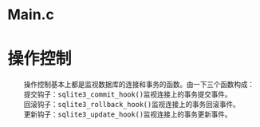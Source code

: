 # Main.c
<font face="微软雅黑" size="3px">

# 操作控制
        操作控制基本上都是监视数据库的连接和事务的函数。由一下三个函数构成：
        提交钩子：sqlite3_commit_hook()监视连接上的事务提交事件。
	    回滚钩子：sqlite3_rollback_hook()监视连接上的事务回滚事件。
	    更新钩子：sqlite3_update_hook()监视连接上的事务更新事件。
